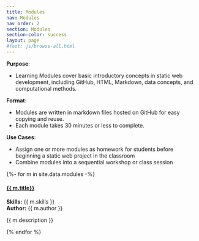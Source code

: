 ```yaml
---
title: Modules
nav: Modules
nav_order: 2
section: Modules
section-color: success
layout: page
#foot: js/browse-all.html
---
```


**Purpose**:

- Learning Modules cover basic introductory concepts in static web development, including GitHub, HTML, Markdown, data concepts, and computational methods.

**Format**:

- Modules are written in markdown files hosted on GitHub for easy copying and reuse.
- Each module takes 30 minutes or less to complete.

**Use Cases**:
- Assign one or more modules as homework for students before beginning a static web project in the classroom
- Combine modules into a sequential workshop or class session

<div class="row">
{%- for m in site.data.modules -%}
<div class="col-md-4">
    <div class="card my-2">
    <div class="card-body">
        <h4 class="card-title"><a href="{{ m.link }}" target="_blank" rel="noopener">{{ m.title}}</a></h4>
        <p class="card-text"><strong>Skills:</strong> {{ m.skills }}<br>
        <strong>Author:</strong> {{ m.author }}</p>
        <p class="card-text">{{ m.description }}</p>
    </div>
    </div>
</div>
{% endfor %}
</div>

<!--
<div id="documentList">
    <div class="input-group mb-3">
        <input type="text" id="listSearch" class="form-control form-control-lg search" aria-label="Text input to filter list" placeholder="Filter...">
        <button class="btn btn-lg btn-outline-secondary dropdown-toggle" type="button" data-bs-toggle="collapse" data-bs-target="#collapseListOptions" aria-expanded="false" aria-controls="collapseListOptions">options</button>
        <div class="collapse w-100" id="collapseListOptions">
            <div class="card card-body">
                <p>Sort by:</p>
                <p>
                    <input type="radio" class="btn-check" name="sort_list" id="list_shuffle" autocomplete="off" checked>
                    <label class="btn btn-outline-info m-1" for="list_shuffle">Random</label>
                    <input type="radio" class="btn-check sort" name="sort_list" id="list_title" autocomplete="off" data-sort="listTitle">
                    <label class="btn btn-outline-info m-1" for="list_title">Title</label>
                    <input type="radio" class="btn-check sort" name="sort_list" id="list_type" autocomplete="off" data-sort="listType">
                    <label class="btn btn-outline-info m-1" for="list_type">Type</label>
                </p>
                <p>View item types:</p>
                <p>
                    <input type="radio" class="btn-check" name="filterRadio" id="filter-all" autocomplete="off" value="show-all" checked>
                    <label class="btn btn-outline-primary m-1" for="filter-all">All</label>
                    {% assign types = site.documents | where_exp: 'i','i.ignore != true' | map: 'type' | compact | uniq %}
                    {% for t in types %}
                    <input type="radio" class="btn-check" name="filterRadio" id="filter-{{ t | slugify }}" autocomplete="off" value="{{ t }}">
                    <label class="btn btn-outline-primary m-1" for="filter-{{ t | slugify }}">{{ t }}</label>
                    {% endfor %}
                </p>
            </div>
        </div>
    </div>
    <div class="mt-5 list row row-cols-1 row-cols-md-2"></div>
</div>
-->